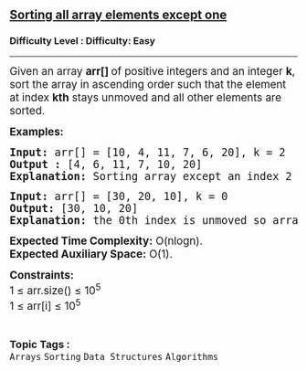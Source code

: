 <h2><a href="https://www.geeksforgeeks.org/problems/sorting-all-array-elements-except-one4653/1?page=2&category=Arrays&status=unsolved,attempted&sortBy=accuracy">Sorting all array elements except one</a></h2><h3>Difficulty Level : Difficulty: Easy</h3><hr><div class="problems_problem_content__Xm_eO"><p><span style="font-size: 14pt;">Given an array <strong>arr[] </strong>of positive integers and an integer <strong>k</strong>, sort the array in ascending order such that the element at index <strong>kth</strong>&nbsp;stays unmoved and all other elements are sorted.</span></p>
<p><span style="font-size: 14pt;"><strong>Examples:</strong></span></p>
<pre><span style="font-size: 14pt;"><strong>Input:</strong> arr[] = [10, 4, 11, 7, 6, 20], k = 2
<strong>Output :</strong> [4, 6, 11, 7, 10, 20]
<strong>Explanation: </strong>Sorting array except an index 2 So, [4, 6, 11, 7, 10, 20]. 
</span></pre>
<pre><span style="font-size: 14pt;"><strong>Input:</strong> arr[] = [30, 20, 10], k = 0<strong>
Output: </strong>[30, 10, 20]<br><strong>Explanation:</strong> the 0th index is unmoved so array become,[30, 10, 20].</span></pre>
<p><span style="font-size: 14pt;"><strong>Expected Time Complexity:</strong> O(nlogn).<br><strong>Expected Auxiliary Space:</strong>&nbsp;O(1).</span></p>
<p><span style="font-size: 14pt;"><strong>Constraints:</strong><br>1 ≤ arr.size() ≤ 10<sup>5<br></sup></span><span style="font-size: 14pt;">1 ≤ arr[i] ≤ 10<sup>5</sup><sup><br></sup></span></p></div><br><p><span style=font-size:18px><strong>Topic Tags : </strong><br><code>Arrays</code>&nbsp;<code>Sorting</code>&nbsp;<code>Data Structures</code>&nbsp;<code>Algorithms</code>&nbsp;